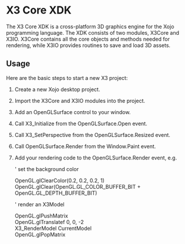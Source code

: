 X3 Core XDK
===========

The X3 Core XDK is a cross-platform 3D graphics engine for the Xojo programming language. The XDK consists of two modules, X3Core and X3IO. X3Core contains all the core objects and methods needed for rendering, while X3IO provides routines to save and load 3D assets.

Usage
-----

Here are the basic steps to start a new X3 project:

1. Create a new Xojo desktop project.
2. Import the X3Core and X3IO modules into the project.
3. Add an OpenGLSurface control to your window.
4. Call X3_Initialize from the OpenGLSurface.Open event.
5. Call X3_SetPerspective from the OpenGLSurface.Resized event.
6. Call OpenGLSurface.Render from the Window.Paint event.
7. Add your rendering code to the OpenGLSurface.Render event, e.g.
  
	' set the background color

	OpenGL.glClearColor(0.2, 0.2, 0.2, 1) 
	OpenGL.glClear(OpenGL.GL_COLOR_BUFFER_BIT + OpenGL.GL_DEPTH_BUFFER_BIT)

	' render an X3Model

	OpenGL.glPushMatrix    
	OpenGL.glTranslatef 0, 0, -2    
	X3_RenderModel CurrentModel    
	OpenGL.glPopMatrix

